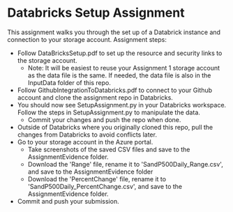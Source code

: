 # Databricks Setup Assignment

This assignment walks you through the set up of a Databrick instance and connection to your storage account.  Assignment steps:
- Follow DataBricksSetup.pdf to set up the resource and security links to the storage account.  
    - Note:  It will be easiest to reuse your Assignment 1 storage account as the data file is the same.  If needed, the data file is also in the InputData folder of this repo.
- Follow GithubIntegrationToDatabricks.pdf to connect to your Github account and clone the assignment repo in Databricks.
- You should now see SetupAssignment.py in your Databricks workspace.  Follow the steps in SetupAssignment.py to manipulate the data.
    - Commit your changes and push the repo when done.
- Outside of Databricks where you originally cloned this repo, pull the changes from Databricks to avoid conflicts later.
- Go to your storage account in the Azure portal.
    - Take screenshots of the saved CSV files and save to the AssignmentEvidence folder.
    - Download the 'Range' file, rename it to 'SandP500Daily_Range.csv', and save to the AssignmentEvidence folder
    - Download the 'PercentChange' file, rename it to 'SandP500Daily_PercentChange.csv', and save to the AssignmentEvidence folder.
- Commit and push your submission.